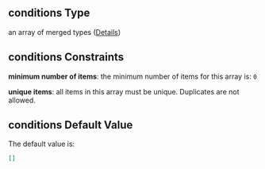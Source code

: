 ## conditions Type

an array of merged types ([Details](add-event-anyof-scheduled-event-properties-conditions-items.md))

## conditions Constraints

**minimum number of items**: the minimum number of items for this array is: `0`

**unique items**: all items in this array must be unique. Duplicates are not allowed.

## conditions Default Value

The default value is:

```json
[]
```
